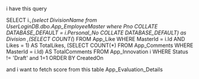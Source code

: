 i have this query 

SELECT i.*,(select DivisionName from UserLoginDB.dbo.App_EmployeeMaster where Pno COLLATE 
DATABASE_DEFAULT = i.Personal_No COLLATE DATABASE_DEFAULT) as Division
,(SELECT COUNT(*) FROM App_Like WHERE MasterId = i.Id AND Likes = 1)
AS TotalLikes,
(SELECT COUNT(*) FROM App_Comments WHERE MasterId = i.Id) AS TotalComments  FROM App_Innovation i 
WHERE Status != 'Draft' and 1=1 ORDER BY CreatedOn


and i want to fetch score from this table App_Evaluation_Details
